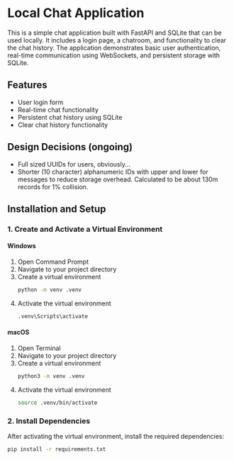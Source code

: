 # Local Chat Application

This is a simple chat application built with FastAPI and SQLite that can be used locally. It includes a login page, a chatroom, and functionality to clear the chat history. The application demonstrates basic user authentication, real-time communication using WebSockets, and persistent storage with SQLite.

## Features

- User login form
- Real-time chat functionality
- Persistent chat history using SQLite
- Clear chat history functionality


## Design Decisions (ongoing)
- Full sized UUIDs for users, obviously...
- Shorter (10 character) alphanumeric IDs with upper and lower for messages to reduce storage overhead. Calculated to be about 130m records for 1% collision.

## Installation and Setup

### 1. Create and Activate a Virtual Environment

#### Windows

1. Open Command Prompt
2. Navigate to your project directory
3. Create a virtual environment
    ```sh
    python -m venv .venv
    ```
4. Activate the virtual environment
    ```sh
    .venv\Scripts\activate
    ```

#### macOS

1. Open Terminal
2. Navigate to your project directory
3. Create a virtual environment
    ```sh
    python3 -m venv .venv
    ```
4. Activate the virtual environment
    ```sh
    source .venv/bin/activate
    ```

### 2. Install Dependencies

After activating the virtual environment, install the required dependencies:
```sh
pip install -r requirements.txt
